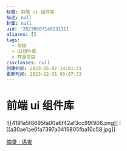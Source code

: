 ```yaml
---
标题: 前端 ui 组件库
描述: null
封面: null
uid: '20230507140131111'
aliases: []
tags:
  - 前端
  - UI组件库
  - 开源项目
cssclasses: null
创建时间: 2023-05-07 14:01:31
更新时间: 2023-12-31 03:07:33
---
```


# 前端 ui 组件库

![[4191a5f8695fa00a6f42af3cc99f906.png]] ![[a30ae1ae6fa7397a0415805fba10c58.jpg]]

[摘录 · 语雀](https://www.yuque.com/docs/share/5eced5d5-2c63-4232-a56f-23dc103551ba?#)
